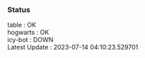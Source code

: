### Status


table : OK  
hogwarts : OK  
icy-bot : DOWN  
Latest Update : 2023-07-14 04:10:23.529701
